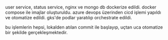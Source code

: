 user service, status service, nginx ve mongo db dockerize edildi.
docker compose ile imajlar oluşturuldu.
azure devops üzerinden cicd işlemi yapıldı ve otomatize edildi.
gks'de podlar yaratılıp orchestrate edildi.

bu işlemlerin hepsi, lokalden atılan commit ile başlayıp, uçtan uca otomatize bir şekilde gerçekleşmektedir.
